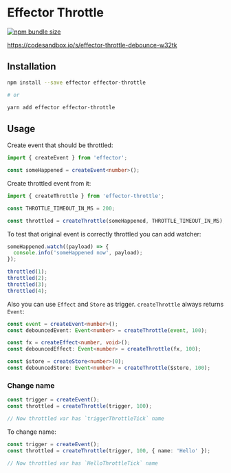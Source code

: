 # Effector Throttle

[![npm bundle size](https://img.shields.io/bundlephobia/min/effector-throttle)](https://bundlephobia.com/result?p=effector-throttle)

https://codesandbox.io/s/effector-throttle-debounce-w32tk

## Installation

```bash
npm install --save effector effector-throttle

# or

yarn add effector effector-throttle
```

## Usage

Create event that should be throttled:

```ts
import { createEvent } from 'effector';

const someHappened = createEvent<number>();
```

Create throttled event from it:

```ts
import { createThrottle } from 'effector-throttle';

const THROTTLE_TIMEOUT_IN_MS = 200;

const throttled = createThrottle(someHappened, THROTTLE_TIMEOUT_IN_MS);
```

To test that original event is correctly throttled you can add watcher:

```ts
someHappened.watch((payload) => {
  console.info('someHappened now', payload);
});

throttled(1);
throttled(2);
throttled(3);
throttled(4);
```

Also you can use `Effect` and `Store` as trigger. `createThrottle` always returns `Event`:

```ts
const event = createEvent<number>();
const debouncedEvent: Event<number> = createThrottle(event, 100);

const fx = createEffect<number, void>();
const debouncedEffect: Event<number> = createThrottle(fx, 100);

const $store = createStore<number>(0);
const debouncedStore: Event<number> = createThrottle($store, 100);
```

### Change name

```ts
const trigger = createEvent();
const throttled = createThrottle(trigger, 100);

// Now throttled var has `triggerThrottleTick` name
```

To change name:

```ts
const trigger = createEvent();
const throttled = createThrottle(trigger, 100, { name: 'Hello' });

// Now throttled var has `HelloThrottleTick` name
```

